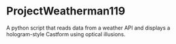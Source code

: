 # ProjectWeatherman119
A python script that reads data from a weather API and displays a hologram-style Castform using optical illusions.
